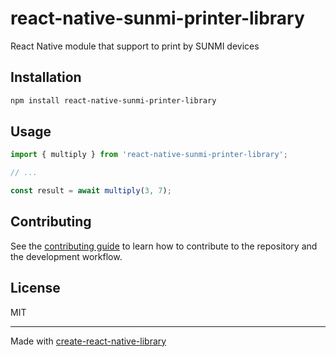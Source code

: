# react-native-sunmi-printer-library

React Native module that support to print by SUNMI devices 

## Installation

```sh
npm install react-native-sunmi-printer-library
```

## Usage

```js
import { multiply } from 'react-native-sunmi-printer-library';

// ...

const result = await multiply(3, 7);
```

## Contributing

See the [contributing guide](CONTRIBUTING.md) to learn how to contribute to the repository and the development workflow.

## License

MIT

---

Made with [create-react-native-library](https://github.com/callstack/react-native-builder-bob)

